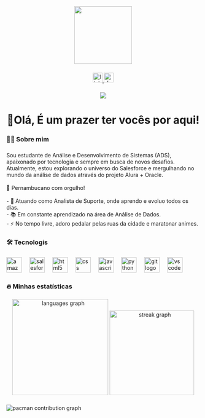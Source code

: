 <div align="center">
  <img height="150" src="https://media.giphy.com/media/M9gbBd9nbDrOTu1Mqx/giphy.gif"  />
</div>

###

<div align="center">
  <a href="https://www.linkedin.com/in/juliano-r-ferreira" target="_blank">
    <img src="https://img.shields.io/static/v1?message=LinkedIn&logo=linkedin&label=&color=0077B5&logoColor=white&labelColor=&style=for-the-badge" height="25" alt="linkedin logo"  />
  </a>
  <a href="juliano_87" target="_blank">
    <img src="https://img.shields.io/static/v1?message=Discord&logo=discord&label=&color=7289DA&logoColor=white&labelColor=&style=for-the-badge" height="25" alt="discord logo"  />
  </a>
</div>

###

<div align="center">
  <img src="https://visitor-badge.laobi.icu/badge?page_id=jul14no.jul14no&"  />
</div>

###

<h1 align="center">👋Olá, É um prazer ter vocês por aqui!</h1>

###

<h3 align="left">👩‍💻  Sobre mim</h3>

###

<p align="left"> Sou estudante de Análise e Desenvolvimento de Sistemas (ADS), apaixonado por tecnologia e sempre em busca de novos desafios. Atualmente, estou explorando o universo do Salesforce e mergulhando no mundo da análise de dados através do projeto Alura + Oracle.
  <br><br>📍 Pernambucano com orgulho! <br><br> - 🔭 Atuando como Analista de Suporte, onde aprendo e evoluo todos os dias. <br> - 📚 Em constante aprendizado na área de Análise de Dados. <br> - ⚡ No tempo livre, adoro pedalar pelas ruas da cidade e maratonar animes. </p>

###

<h3 align="left">🛠 Tecnologis</h3>

###

<div align="left">
  <img src="https://cdn.jsdelivr.net/gh/devicons/devicon/icons/amazonwebservices/amazonwebservices-plain-wordmark.svg" height="40" alt="amazonwebservices logo"  />
  <img width="12" />
  <img src="https://cdn.jsdelivr.net/gh/devicons/devicon/icons/salesforce/salesforce-original.svg" height="40" alt="salesforce logo"  />
  <img width="12" />
  <img src="https://cdn.jsdelivr.net/gh/devicons/devicon/icons/html5/html5-original.svg" height="40" alt="html5 logo"  />
  <img width="12" />
  <img src="https://cdn.jsdelivr.net/gh/devicons/devicon/icons/css3/css3-original.svg" height="40" alt="css logo"  />
  <img width="12" />
  <img src="https://cdn.jsdelivr.net/gh/devicons/devicon/icons/javascript/javascript-original.svg" height="40" alt="javascript logo"  />
  <img width="12" />
  <img src="https://cdn.jsdelivr.net/gh/devicons/devicon/icons/python/python-original.svg" height="40" alt="python logo"  />
  <img width="12" />
  <img src="https://cdn.jsdelivr.net/gh/devicons/devicon/icons/git/git-original.svg" height="40" alt="git logo"  />
  <img width="12" />
  <img src="https://cdn.jsdelivr.net/gh/devicons/devicon/icons/vscode/vscode-original.svg" height="40" alt="vscode logo"  />
</div>

###

<h3 align="left">🔥   Minhas estatísticas</h3>

###

<div align="center">
  <img src="https://github-readme-stats.vercel.app/api/top-langs?username=jul14no&locale=pt-br&hide_title=false&layout=compact&card_width=320&langs_count=10&theme=gotham&hide_border=false&order=2" height="250" alt="languages graph"  />
  <img src="https://streak-stats.demolab.com?user=jul14no&locale=pt-br&mode=daily&theme=gotham&hide_border=false&border_radius=5&order=3" height="220" alt="streak graph"  />
</div>

###

<picture>
  <source media="(prefers-color-scheme: dark)" srcset="https://raw.githubusercontent.com/jul14no/jul14no/output/pacman-contribution-graph-dark.svg">
  <source media="(prefers-color-scheme: light)" srcset="https://raw.githubusercontent.com/jul14no/jul14no/output/pacman-contribution-graph.svg">
  <img alt="pacman contribution graph" src="https://raw.githubusercontent.com/jul14no/jul14no/output/pacman-contribution-graph.svg">
</picture>

###
